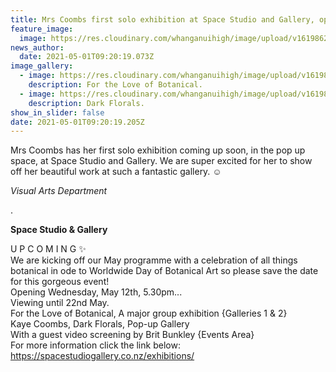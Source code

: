 ```yaml
---
title: Mrs Coombs first solo exhibition at Space Studio and Gallery, opening 12 May
feature_image:
  image: https://res.cloudinary.com/whanganuihigh/image/upload/v1619862043/News/Big%20Bang%20Adv%20Race%202.11.19/kaye-coombes-3.jpg
news_author:
  date: 2021-05-01T09:20:19.073Z
image_gallery:
  - image: https://res.cloudinary.com/whanganuihigh/image/upload/v1619860946/News/Kaye_Coombs_has_her_first_solo_exhibition.jpg
    description: For the Love of Botanical.
  - image: https://res.cloudinary.com/whanganuihigh/image/upload/v1619860992/News/Kaye_Coombs_has_her_first_solo_exhibition_2.jpg
    description: Dark Florals.
show_in_slider: false
date: 2021-05-01T09:20:19.205Z
---
```

Mrs Coombs has her first solo exhibition coming up soon, in the pop up space, at Space Studio and Gallery. We are super excited for her to show off her beautiful work at such a fantastic gallery. ☺️

*Visual Arts Department*  

.

**Space Studio & Gallery**

U P C O M I N G ✨  
We are kicking off our May programme with a celebration of all things botanical in ode to Worldwide Day of Botanical Art so please save the date for this gorgeous event!  
Opening Wednesday, May 12th, 5.30pm...  
Viewing until 22nd May.  
For the Love of Botanical, A major group exhibition {Galleries 1 & 2}  
Kaye Coombs, Dark Florals, Pop-up Gallery  
With a guest video screening by Brit Bunkley {Events Area}  
For more information click the link below:  
<https://spacestudiogallery.co.nz/exhibitions/>